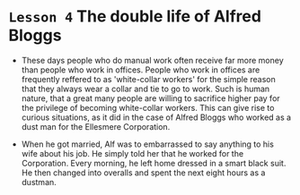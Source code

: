 # `Lesson 4` The double life of Alfred Bloggs

* These days people who do manual work often receive far more money than people who work in offices. People who work in offices are frequently reffered to as 'white-collar workers' for the simple reason that they always wear a collar and tie to go to work. Such is human nature, that a great many people are willing to sacrifice higher pay for the privilege of becoming white-collar workers. This can give rise to curious situations, as it did in the case of Alfred Bloggs who worked as a dust man for the Ellesmere Corporation.

* When he got married, Alf was to embarrassed to say anything to his wife about his job. He simply told her that he worked for the Corporation. Every morning, he left home dressed in a smart black suit. He then changed into overalls and spent the next eight hours as a dustman.